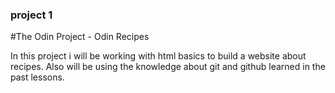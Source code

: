 ### project 1

#The Odin Project - Odin Recipes

In this project i will be working with html basics to build a website about recipes. 
Also will be using the knowledge about git and github learned in the past lessons.